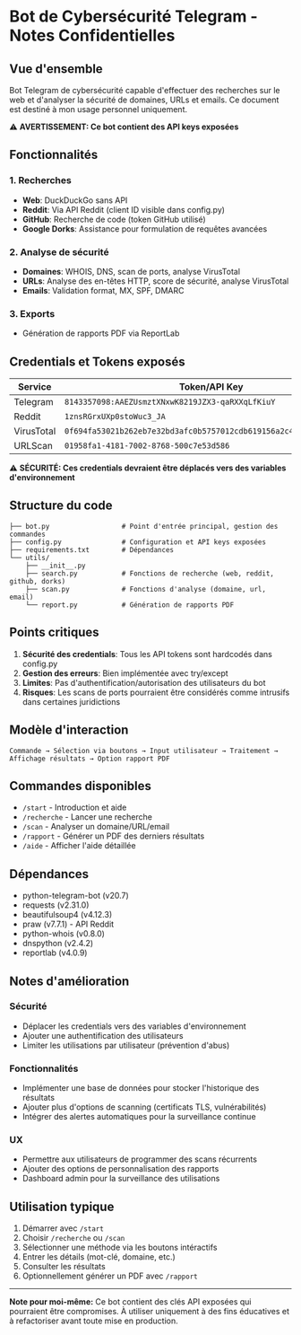 # Bot de Cybersécurité Telegram - Notes Confidentielles

## Vue d'ensemble

Bot Telegram de cybersécurité capable d'effectuer des recherches sur le web et d'analyser la sécurité de domaines, URLs et emails. Ce document est destiné à mon usage personnel uniquement.

⚠️ **AVERTISSEMENT: Ce bot contient des API keys exposées**

## Fonctionnalités

### 1. Recherches
- **Web**: DuckDuckGo sans API
- **Reddit**: Via API Reddit (client ID visible dans config.py)
- **GitHub**: Recherche de code (token GitHub utilisé)
- **Google Dorks**: Assistance pour formulation de requêtes avancées

### 2. Analyse de sécurité
- **Domaines**: WHOIS, DNS, scan de ports, analyse VirusTotal
- **URLs**: Analyse des en-têtes HTTP, score de sécurité, analyse VirusTotal
- **Emails**: Validation format, MX, SPF, DMARC

### 3. Exports
- Génération de rapports PDF via ReportLab

## Credentials et Tokens exposés

| Service | Token/API Key | Fichier |
|---------|--------------|---------|
| Telegram | `8143357098:AAEZUsmztXNxwK8219JZX3-qaRXXqLfKiuY` | config.py |
| Reddit | `1znsRGrxUXp0stoWuc3_JA` | config.py |
| VirusTotal | `0f694fa53021b262eb7e32bd3afc0b5757012cdb619156a2c461f425fbdc8c22` | config.py |
| URLScan | `01958fa1-4181-7002-8768-500c7e53d586` | config.py |

⚠️ **SÉCURITÉ: Ces credentials devraient être déplacés vers des variables d'environnement**

## Structure du code

```
├── bot.py                  # Point d'entrée principal, gestion des commandes
├── config.py               # Configuration et API keys exposées
├── requirements.txt        # Dépendances
└── utils/
    ├── __init__.py
    ├── search.py           # Fonctions de recherche (web, reddit, github, dorks)
    ├── scan.py             # Fonctions d'analyse (domaine, url, email) 
    └── report.py           # Génération de rapports PDF
```

## Points critiques

1. **Sécurité des credentials**: Tous les API tokens sont hardcodés dans config.py
2. **Gestion des erreurs**: Bien implémentée avec try/except
3. **Limites**: Pas d'authentification/autorisation des utilisateurs du bot
4. **Risques**: Les scans de ports pourraient être considérés comme intrusifs dans certaines juridictions

## Modèle d'interaction

```
Commande → Sélection via boutons → Input utilisateur → Traitement → Affichage résultats → Option rapport PDF
```

## Commandes disponibles

- `/start` - Introduction et aide
- `/recherche` - Lancer une recherche
- `/scan` - Analyser un domaine/URL/email
- `/rapport` - Générer un PDF des derniers résultats
- `/aide` - Afficher l'aide détaillée

## Dépendances

- python-telegram-bot (v20.7)
- requests (v2.31.0)
- beautifulsoup4 (v4.12.3)
- praw (v7.7.1) - API Reddit
- python-whois (v0.8.0)
- dnspython (v2.4.2)
- reportlab (v4.0.9)

## Notes d'amélioration

### Sécurité
- Déplacer les credentials vers des variables d'environnement
- Ajouter une authentification des utilisateurs
- Limiter les utilisations par utilisateur (prévention d'abus)

### Fonctionnalités
- Implémenter une base de données pour stocker l'historique des résultats
- Ajouter plus d'options de scanning (certificats TLS, vulnérabilités)
- Intégrer des alertes automatiques pour la surveillance continue

### UX
- Permettre aux utilisateurs de programmer des scans récurrents
- Ajouter des options de personnalisation des rapports
- Dashboard admin pour la surveillance des utilisations

## Utilisation typique

1. Démarrer avec `/start`
2. Choisir `/recherche` ou `/scan`  
3. Sélectionner une méthode via les boutons intéractifs
4. Entrer les détails (mot-clé, domaine, etc.)
5. Consulter les résultats
6. Optionnellement générer un PDF avec `/rapport`

---

**Note pour moi-même:** Ce bot contient des clés API exposées qui pourraient être compromises. À utiliser uniquement à des fins éducatives et à refactoriser avant toute mise en production.